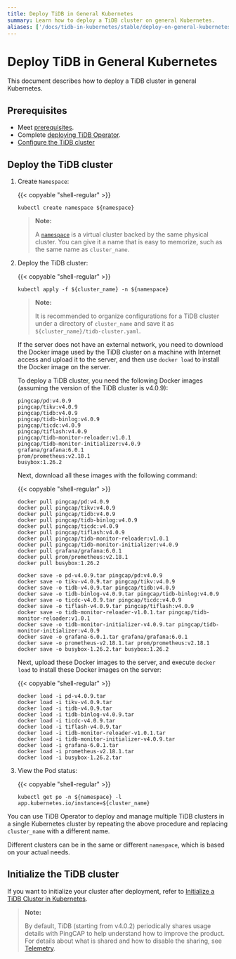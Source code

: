```yaml
---
title: Deploy TiDB in General Kubernetes
summary: Learn how to deploy a TiDB cluster on general Kubernetes.
aliases: ['/docs/tidb-in-kubernetes/stable/deploy-on-general-kubernetes/','/docs/tidb-in-kubernetes/v1.1/deploy-on-general-kubernetes/','/docs/dev/how-to/deploy/orchestrated/kubernetes/']
---
```


# Deploy TiDB in General Kubernetes

This document describes how to deploy a TiDB cluster in general Kubernetes.

## Prerequisites

- Meet [prerequisites](prerequisites.md).
- Complete [deploying TiDB Operator](deploy-tidb-operator.md).
- [Configure the TiDB cluster](configure-a-tidb-cluster.md)

## Deploy the TiDB cluster

1. Create `Namespace`:

    {{< copyable "shell-regular" >}}

    ``` shell
    kubectl create namespace ${namespace}
    ```

    > **Note:**
    >
    > A [`namespace`](https://kubernetes.io/docs/concepts/overview/working-with-objects/namespaces/) is a virtual cluster backed by the same physical cluster. You can give it a name that is easy to memorize, such as the same name as `cluster_name`.

2. Deploy the TiDB cluster:

    {{< copyable "shell-regular" >}}

    ``` shell
    kubectl apply -f ${cluster_name} -n ${namespace}
    ```

    > **Note:**
    >
    > It is recommended to organize configurations for a TiDB cluster under a directory of `cluster_name` and save it as `${cluster_name}/tidb-cluster.yaml`.

    If the server does not have an external network, you need to download the Docker image used by the TiDB cluster on a machine with Internet access and upload it to the server, and then use `docker load` to install the Docker image on the server.

    To deploy a TiDB cluster, you need the following Docker images (assuming the version of the TiDB cluster is v4.0.9):

    ```shell
    pingcap/pd:v4.0.9
    pingcap/tikv:v4.0.9
    pingcap/tidb:v4.0.9
    pingcap/tidb-binlog:v4.0.9
    pingcap/ticdc:v4.0.9
    pingcap/tiflash:v4.0.9
    pingcap/tidb-monitor-reloader:v1.0.1
    pingcap/tidb-monitor-initializer:v4.0.9
    grafana/grafana:6.0.1
    prom/prometheus:v2.18.1
    busybox:1.26.2
    ```

    Next, download all these images with the following command:

    {{< copyable "shell-regular" >}}

    ```shell
    docker pull pingcap/pd:v4.0.9
    docker pull pingcap/tikv:v4.0.9
    docker pull pingcap/tidb:v4.0.9
    docker pull pingcap/tidb-binlog:v4.0.9
    docker pull pingcap/ticdc:v4.0.9
    docker pull pingcap/tiflash:v4.0.9
    docker pull pingcap/tidb-monitor-reloader:v1.0.1
    docker pull pingcap/tidb-monitor-initializer:v4.0.9
    docker pull grafana/grafana:6.0.1
    docker pull prom/prometheus:v2.18.1
    docker pull busybox:1.26.2

    docker save -o pd-v4.0.9.tar pingcap/pd:v4.0.9
    docker save -o tikv-v4.0.9.tar pingcap/tikv:v4.0.9
    docker save -o tidb-v4.0.9.tar pingcap/tidb:v4.0.9
    docker save -o tidb-binlog-v4.0.9.tar pingcap/tidb-binlog:v4.0.9
    docker save -o ticdc-v4.0.9.tar pingcap/ticdc:v4.0.9
    docker save -o tiflash-v4.0.9.tar pingcap/tiflash:v4.0.9
    docker save -o tidb-monitor-reloader-v1.0.1.tar pingcap/tidb-monitor-reloader:v1.0.1
    docker save -o tidb-monitor-initializer-v4.0.9.tar pingcap/tidb-monitor-initializer:v4.0.9
    docker save -o grafana-6.0.1.tar grafana/grafana:6.0.1
    docker save -o prometheus-v2.18.1.tar prom/prometheus:v2.18.1
    docker save -o busybox-1.26.2.tar busybox:1.26.2
    ```

    Next, upload these Docker images to the server, and execute `docker load` to install these Docker images on the server:

    {{< copyable "shell-regular" >}}

    ```shell
    docker load -i pd-v4.0.9.tar
    docker load -i tikv-v4.0.9.tar
    docker load -i tidb-v4.0.9.tar
    docker load -i tidb-binlog-v4.0.9.tar
    docker load -i ticdc-v4.0.9.tar
    docker load -i tiflash-v4.0.9.tar
    docker load -i tidb-monitor-reloader-v1.0.1.tar
    docker load -i tidb-monitor-initializer-v4.0.9.tar
    docker load -i grafana-6.0.1.tar
    docker load -i prometheus-v2.18.1.tar
    docker load -i busybox-1.26.2.tar
    ```

3. View the Pod status:

    {{< copyable "shell-regular" >}}

    ``` shell
    kubectl get po -n ${namespace} -l app.kubernetes.io/instance=${cluster_name}
    ```

You can use TiDB Operator to deploy and manage multiple TiDB clusters in a single Kubernetes cluster by repeating the above procedure and replacing `cluster_name` with a different name.

Different clusters can be in the same or different `namespace`, which is based on your actual needs.

## Initialize the TiDB cluster

If you want to initialize your cluster after deployment, refer to [Initialize a TiDB Cluster in Kubernetes](initialize-a-cluster.md).

> **Note:**
>
> By default, TiDB (starting from v4.0.2) periodically shares usage details with PingCAP to help understand how to improve the product. For details about what is shared and how to disable the sharing, see [Telemetry](https://docs.pingcap.com/tidb/stable/telemetry).
